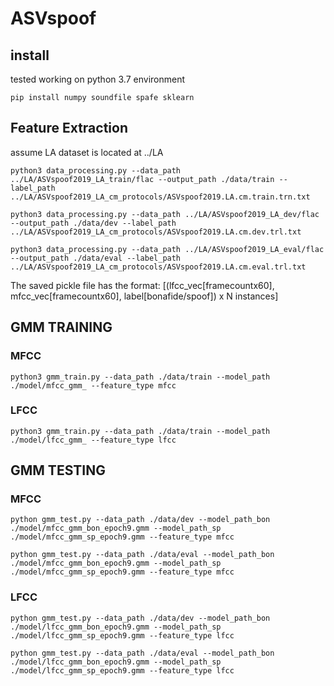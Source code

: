 # ASVspoof

## install
tested working on python 3.7 environment

```
pip install numpy soundfile spafe sklearn
```


## Feature Extraction
assume LA dataset is located at ../LA

```
python3 data_processing.py --data_path ../LA/ASVspoof2019_LA_train/flac --output_path ./data/train --label_path ../LA/ASVspoof2019_LA_cm_protocols/ASVspoof2019.LA.cm.train.trn.txt
```
```
python3 data_processing.py --data_path ../LA/ASVspoof2019_LA_dev/flac --output_path ./data/dev --label_path ../LA/ASVspoof2019_LA_cm_protocols/ASVspoof2019.LA.cm.dev.trl.txt
```
```
python3 data_processing.py --data_path ../LA/ASVspoof2019_LA_eval/flac --output_path ./data/eval --label_path ../LA/ASVspoof2019_LA_cm_protocols/ASVspoof2019.LA.cm.eval.trl.txt
```

The saved pickle file has the format: [(lfcc_vec[framecountx60], mfcc_vec[framecountx60], label[bonafide/spoof]) x N instances]

## GMM TRAINING

### MFCC
```
python3 gmm_train.py --data_path ./data/train --model_path ./model/mfcc_gmm_ --feature_type mfcc
```

### LFCC
```
python3 gmm_train.py --data_path ./data/train --model_path ./model/lfcc_gmm_ --feature_type lfcc
```

## GMM TESTING

### MFCC
```
python gmm_test.py --data_path ./data/dev --model_path_bon ./model/mfcc_gmm_bon_epoch9.gmm --model_path_sp ./model/mfcc_gmm_sp_epoch9.gmm --feature_type mfcc
```

```
python gmm_test.py --data_path ./data/eval --model_path_bon ./model/mfcc_gmm_bon_epoch9.gmm --model_path_sp ./model/mfcc_gmm_sp_epoch9.gmm --feature_type mfcc
```

### LFCC
```
python gmm_test.py --data_path ./data/dev --model_path_bon ./model/lfcc_gmm_bon_epoch9.gmm --model_path_sp ./model/lfcc_gmm_sp_epoch9.gmm --feature_type lfcc
```

```
python gmm_test.py --data_path ./data/eval --model_path_bon ./model/lfcc_gmm_bon_epoch9.gmm --model_path_sp ./model/lfcc_gmm_sp_epoch9.gmm --feature_type lfcc
```
